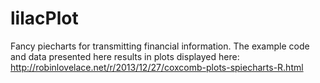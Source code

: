 lilacPlot
=========

Fancy piecharts for transmitting financial information. The example code and data presented here results in plots displayed here: http://robinlovelace.net/r/2013/12/27/coxcomb-plots-spiecharts-R.html
